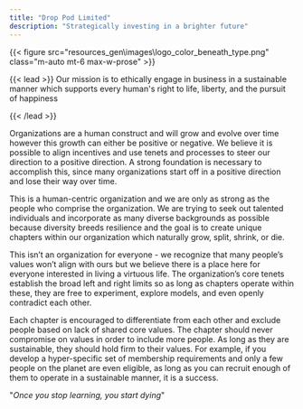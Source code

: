 ```yaml
---
title: "Drop Pod Limited"
description: "Strategically investing in a brighter future"
---
```


{{< figure src="resources\_gen\images\logo_color_beneath_type.png" class="m-auto mt-6 max-w-prose" >}}

{{< lead >}}
Our mission is to ethically engage in business in a sustainable manner which supports every human's right to life, liberty, and the pursuit of happiness

{{< /lead >}}

Organizations are a human construct and will grow and evolve over time however this growth can either be positive or negative. We believe it is possible to align incentives and use tenets and processes to steer our direction to a positive direction. A strong foundation is necessary to accomplish this, since many organizations start off in a positive direction and lose their way over time.

This is a human-centric organization and we are only as strong as the people who comprise the organization. We are trying to seek out talented individuals and incorporate as many diverse backgrounds as possible because diversity breeds resilience and the goal is to create unique chapters within our organization which naturally grow, split, shrink, or die.

This isn’t an organization for everyone - we recognize that many people’s values won’t align with ours but we believe there is a place here for everyone interested in living a virtuous life. The organization’s core tenets establish the broad left and right limits so as long as chapters operate within these, they are free to experiment, explore models, and even openly contradict each other.

Each chapter is encouraged to differentiate from each other and exclude people based on lack of shared core values. The chapter should never compromise on values in order to include more people. As long as they are sustainable, they should hold firm to their values. For example, if you develop a hyper-specific set of membership requirements and only a few people on the planet are even eligible, as long as you can recruit enough of them to operate in a sustainable manner, it is a success.

"_Once you stop learning, you start dying_"







